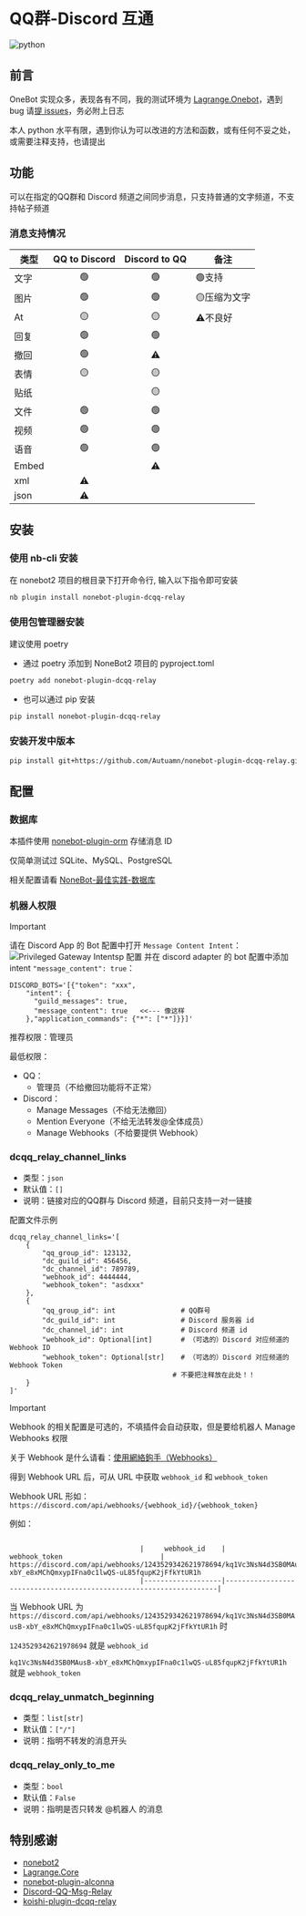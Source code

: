 # QQ群-Discord 互通

![python](https://img.shields.io/badge/python-3.9+-blue?logo=python&logoColor=edb641 "python")

## 前言

OneBot 实现众多，表现各有不同，我的测试环境为 [Lagrange.Onebot](https://github.com/LagrangeDev/Lagrange.Core)，遇到 bug 请[提 issues](https://github.com/Autuamn/nonebot-plugin-dcqq-relay/issues/new)，务必附上日志

本人 python 水平有限，遇到你认为可以改进的方法和函数，或有任何不妥之处，或需要注释支持，也请提出

## 功能

可以在指定的QQ群和 Discord 频道之间同步消息，只支持普通的文字频道，不支持帖子频道

### 消息支持情况

|类型 | QQ to Discord | Discord to QQ | 备注 |
|  -  | :-: | :-: | - |
|文字 | 🟢 | 🟢 | 🟢支持      |
|图片 | 🟢 | 🟢 | 🟡压缩为文字|
|At   | 🟡 | 🟡 | ⚠️不良好    |
|回复 | 🟢 | 🟢 |
|撤回 | 🟢 | ⚠️ |
|表情 | 🟡 | 🟡 |
|贴纸 |     | 🟡 |
|文件 | 🟢 | 🟢 |
|视频 | 🟢 | 🟢 |
|语音 | 🟢 | 🟢 |
|Embed|     | ⚠️ |
|xml  | ⚠️ |     |
|json | ⚠️ |     |


## 安装

### 使用 nb-cli 安装

在 nonebot2 项目的根目录下打开命令行, 输入以下指令即可安装

```bash
nb plugin install nonebot-plugin-dcqq-relay
```

### 使用包管理器安装

建议使用 poetry

- 通过 poetry 添加到 NoneBot2 项目的 pyproject.toml

```bash
poetry add nonebot-plugin-dcqq-relay
```

- 也可以通过 pip 安装

```bash
pip install nonebot-plugin-dcqq-relay
```

### 安装开发中版本

```bash
pip install git+https://github.com/Autuamn/nonebot-plugin-dcqq-relay.git@main
```

## 配置

### 数据库

本插件使用 [nonebot-plugin-orm](https://github.com/nonebot/plugin-orm) 存储消息 ID

仅简单测试过 SQLite、MySQL、PostgreSQL

相关配置请看 [NoneBot-最佳实践-数据库](https://nonebot.dev/docs/best-practice/database/)

### 机器人权限

> [!IMPORTANT]
> 请在 Discord App 的 Bot 配置中打开 `Message Content Intent`：
  ![Privileged Gateway Intentsp 配置](https://img.kookapp.cn/assets/2025-05/06/rNvTKVl7dl1mo0hr.png)
  并在 discord adapter 的 bot 配置中添加 intent `"message_content": true`：
> ```dotenv
> DISCORD_BOTS='[{"token": "xxx",
>     "intent": {
>       "guild_messages": true,
>       "message_content": true   <<--- 像这样
>     },"application_commands": {"*": ["*"]}}]'
> ```


推荐权限：管理员

最低权限：
- QQ：
  - 管理员（不给撤回功能将不正常）
- Discord：
  - Manage Messages（不给无法撤回）
  - Mention Everyone（不给无法转发@全体成员）
  - Manage Webhooks（不给要提供 Webhook）


### dcqq_relay_channel_links

- 类型：`json`
- 默认值：`[]`
- 说明：链接对应的QQ群与 Discord 频道，目前只支持一对一链接

配置文件示例

```dotenv
dcqq_relay_channel_links='[
    {
        "qq_group_id": 123132,
        "dc_guild_id": 456456,
        "dc_channel_id": 789789,
        "webhook_id": 4444444,
        "webhook_token": "asdxxx"
    },
    {
        "qq_group_id": int                # QQ群号
        "dc_guild_id": int                # Discord 服务器 id
        "dc_channel_id": int              # Discord 频道 id
        "webhook_id": Optional[int]       # （可选的）Discord 对应频道的 Webhook ID
        "webhook_token": Optional[str]    # （可选的）Discord 对应频道的 Webhook Token
                                        # 不要把注释放在此处！！
    }
]'
```
> [!IMPORTANT]
> Webhook 的相关配置是可选的，不填插件会自动获取，但是要给机器人 Manage Webhooks 权限

关于 Webhook 是什么请看：[使用網絡鉤手（Webhooks）](https://support.discord.com/hc/zh-tw/articles/228383668-%E4%BD%BF%E7%94%A8%E7%B6%B2%E7%B5%A1%E9%89%A4%E6%89%8B-Webhooks)

得到 Webhook URL 后，可从 URL 中获取 `webhook_id` 和 `webhook_token`

Webhook URL 形如：
`https://discord.com/api/webhooks/{webhook_id}/{webhook_token}`

例如：
```

                                |     webhook_id    |                               webhook_token                        |
https://discord.com/api/webhooks/1243529342621978694/kq1Vc3NsN4d3SB0MAusB-xbY_e8xMChQmxypIFna0c1lwQS-uL85fqupK2jFfkYtUR1h
                                |-------------------|--------------------------------------------------------------------|
```
当 Webhook URL 为 `https://discord.com/api/webhooks/1243529342621978694/kq1Vc3NsN4d3SB0MAusB-xbY_e8xMChQmxypIFna0c1lwQS-uL85fqupK2jFfkYtUR1h` 时

`1243529342621978694` 就是 `webhook_id`

`kq1Vc3NsN4d3SB0MAusB-xbY_e8xMChQmxypIFna0c1lwQS-uL85fqupK2jFfkYtUR1h` 就是 `webhook_token`

### dcqq_relay_unmatch_beginning

- 类型：`list[str]`
- 默认值：`["/"]`
- 说明：指明不转发的消息开头

### dcqq_relay_only_to_me

- 类型：`bool`
- 默认值：`False`
- 说明：指明是否只转发 @机器人 的消息

## 特别感谢

- [nonebot2](https://github.com/nonebot/nonebot2)
- [Lagrange.Core](https://github.com/LagrangeDev/Lagrange.Core)
- [nonebot-plugin-alconna](https://github.com/nonebot/plugin-alconna)
- [Discord-QQ-Msg-Relay](https://github.com/OasisAkari/Discord-QQ-Msg-Relay)
- [koishi-plugin-dcqq-relay](https://github.com/koishijs/koishi-plugin-dcqq-relay)
